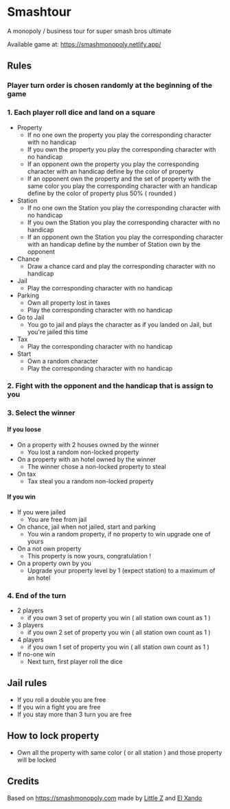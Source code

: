 # Smashtour

A monopoly / business tour for super smash bros ultimate

Available game at: https://smashmonopoly.netlify.app/

## Rules

### Player turn order is chosen randomly at the beginning of the game
### 1. Each player roll dice and land on a square
  - Property
    - If no one own the property you play the corresponding character with no handicap
    - If you own the property you play the corresponding character with no handicap
    - If an opponent own the property you play the corresponding character with an handicap define by the color of property
    - If an opponent own the property and the set of property with the same color you play the corresponding character with an handicap define by the color of property plus 50% ( rounded )
  - Station
    - If no one own the Station you play the corresponding character with no handicap
    - If you own the Station you play the corresponding character with no handicap
    - If an opponent own the Station you play the corresponding character with an handicap define by the number of Station own by the opponent
  - Chance
    - Draw a chance card and play the corresponding character with no handicap
  - Jail
    - Play the corresponding character with no handicap
  - Parking
    - Own all property lost in taxes
    - Play the corresponding character with no handicap
  - Go to Jail
    - You go to jail and plays the character as if you landed on Jail, but you're jailed this time
  - Tax
    - Play the corresponding character with no handicap
  - Start
    - Own a random character
    - Play the corresponding character with no handicap

### 2. Fight with the opponent and the handicap that is assign to you

### 3. Select the winner

#### If you loose
  - On a property with 2 houses owned by the winner
    - You lost a random non-locked property
  - On a property with an hotel owned by the winner
    - The winner chose a non-locked property to steal
  - On tax
    - Tax steal you a random non-locked property

#### If you win
  - If you were jailed
    - You are free from jail
  - On chance, jail when not jailed, start and parking
    - You win a random property, if no property to win upgrade one of yours
  - On a not own property
    - This property is now yours, congratulation !
  - On a property own by you
    - Upgrade your property level by 1 (expect station) to a maximum of an hotel

### 4. End of the turn
  - 2 players
    - if you own 3 set of property you win ( all station own count as 1 )
  - 3 players
    - if you own 2 set of property you win ( all station own count as 1 )
  - 4 players
    - if you own 1 set of property you win ( all station own count as 1 )
  - If no-one win
    - Next turn, first player roll the dice

## Jail rules
  - If you roll a double you are free
  - If you win a fight you are free
  - If you stay more than 3 turn you are free 

## How to lock property
  - Own all the property with same color ( or all station ) and those property will be locked

## Credits
Based on https://smashmonopoly.com made by [Little Z](https://www.youtube.com/c/LittleZubat) and [El Xando](https://www.youtube.com/ElXando1993)
